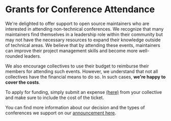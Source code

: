# Grants for Conference Attendance

We're delighted to offer support to open source maintainers who are interested in attending non-technical conferences. We recognize that many maintainers find themselves in a leadership role within their community but may not have the necessary resources to expand their knowledge outside of technical areas. We believe that by attending these events, maintainers can improve their project management skills and become more well-rounded leaders.

We also encourage collectives to use their budget to reimburse their members for attending such events. However, we understand that not all collectives have the financial means to do so. In such cases, **we're happy to cover the costs**.&#x20;

To apply for funding, simply submit an expense [(here)](https://opencollective.com/conferences) from your collective and make sure to include the cost of the ticket.&#x20;

You can find more information about our decision and the types of conferences we support on our [announcement here](https://opencollective.com/opensource/updates/subsidising-confrence-and-events-for-open-source-maintainers-inc-foss-backstage-17-18th-march).
